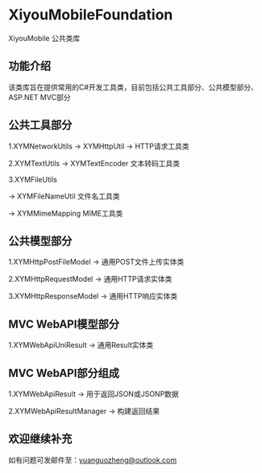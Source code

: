 # XiyouMobileFoundation
XiyouMobile 公共类库

## 功能介绍
该类库旨在提供常用的C#开发工具类，目前包括公共工具部分、公共模型部分、ASP.NET MVC部分

## 公共工具部分
1.XYMNetworkUtils -> XYMHttpUtil -> HTTP请求工具类

2.XYMTextUtils -> XYMTextEncoder 文本转码工具类

3.XYMFileUtils

 -> XYMFileNameUtil 文件名工具类

 -> XYMMimeMapping MIME工具类

## 公共模型部分
1.XYMHttpPostFileModel -> 通用POST文件上传实体类

2.XYMHttpRequestModel -> 通用HTTP请求实体类

3.XYMHttpResponseModel -> 通用HTTP响应实体类

## MVC WebAPI模型部分
1.XYMWebApiUniResult -> 通用Result实体类

## MVC WebAPI部分组成
1.XYMWebApiResult -> 用于返回JSON或JSONP数据

2.XYMWebApiResultManager -> 构建返回结果

## 欢迎继续补充
如有问题可发邮件至：yuanguozheng@outlook.com
